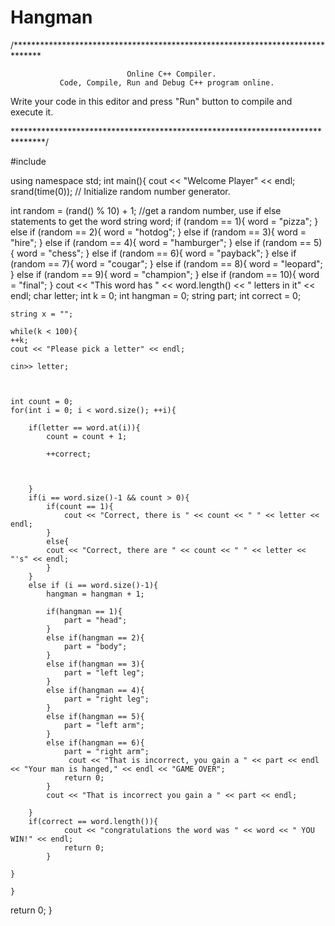 # Hangman 

/******************************************************************************

                              Online C++ Compiler.
               Code, Compile, Run and Debug C++ program online.
Write your code in this editor and press "Run" button to compile and execute it.

*******************************************************************************/

#include <iostream>


using namespace std;
int main(){
    cout << "Welcome Player" << endl;
srand(time(0)); // Initialize random number generator.

int random = (rand() % 10) + 1;
//get a random number, use if else statements to get the word
string word;
    if (random == 1){
        word = "pizza";
    }
    else if (random == 2){
        word = "hotdog";
    }
    else if (random == 3){
        word = "hire";
    }
    else if (random == 4){
        word = "hamburger";
    }
    else if (random == 5){
        word = "chess";
    }
    else if (random == 6){
        word = "payback";
    }
    else if (random == 7){
        word = "cougar";
    }
    else if (random == 8){
        word = "leopard";
    }
    else if (random == 9){
        word = "champion";
    }
    else if (random == 10){
        word = "final";
    }
    cout << "This word has " << word.length() << " letters in it" << endl;
    char letter;
    int k = 0;
    int hangman = 0;
    string part;
    int correct = 0;
    
    string x = "";
    
    while(k < 100){
    ++k;
    cout << "Please pick a letter" << endl;
    
    cin>> letter;
    
    
    
    int count = 0;
    for(int i = 0; i < word.size(); ++i){
        
        if(letter == word.at(i)){
            count = count + 1;
            
            ++correct;
            
        
            
        }
        if(i == word.size()-1 && count > 0){
            if(count == 1){
                cout << "Correct, there is " << count << " " << letter << endl;
            }
            else{
            cout << "Correct, there are " << count << " " << letter << "'s" << endl;
            }
        }
        else if (i == word.size()-1){
            hangman = hangman + 1;
            
            if(hangman == 1){
                part = "head";
            }
            else if(hangman == 2){
                part = "body";
            }
            else if(hangman == 3){
                part = "left leg";
            }
            else if(hangman == 4){
                part = "right leg";
            }
            else if(hangman == 5){
                part = "left arm";
            }
            else if(hangman == 6){
                part = "right arm";
                 cout << "That is incorrect, you gain a " << part << endl << "Your man is hanged," << endl << "GAME OVER";
                return 0;
            }
            cout << "That is incorrect you gain a " << part << endl;
            
        }
        if(correct == word.length()){
                cout << "congratulations the word was " << word << " YOU WIN!" << endl;
                return 0;
            }
        
    }   
        
    }

return 0;
}
